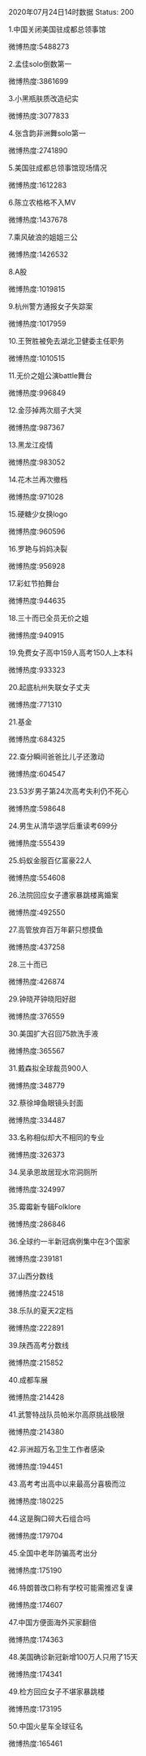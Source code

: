 2020年07月24日14时数据
Status: 200

1.中国关闭美国驻成都总领事馆

微博热度:5488273

2.孟佳solo倒数第一

微博热度:3861699

3.小黑瓶肤质改造纪实

微博热度:3077833

4.张含韵非洲舞solo第一

微博热度:2741890

5.美国驻成都总领事馆现场情况

微博热度:1612283

6.陈立农格格不入MV

微博热度:1437678

7.乘风破浪的姐姐三公

微博热度:1426532

8.A股

微博热度:1019815

9.杭州警方通报女子失踪案

微博热度:1017959

10.王贺胜被免去湖北卫健委主任职务

微博热度:1010515

11.无价之姐公演battle舞台

微博热度:996849

12.金莎掉两次扇子大哭

微博热度:987367

13.黑龙江疫情

微博热度:983052

14.花木兰再次撤档

微博热度:971028

15.硬糖少女换logo

微博热度:960596

16.罗艳与妈妈决裂

微博热度:956928

17.彩虹节拍舞台

微博热度:944635

18.三十而已全员无价之姐

微博热度:940915

19.免费女子高中159人高考150人上本科

微博热度:933323

20.起底杭州失联女子丈夫

微博热度:771310

21.基金

微博热度:684325

22.查分瞬间爸爸比儿子还激动

微博热度:604547

23.53岁男子第24次高考失利仍不死心

微博热度:598648

24.男生从清华退学后重读考699分

微博热度:555439

25.蚂蚁金服百亿富豪22人

微博热度:554608

26.法院回应女子遭家暴跳楼离婚案

微博热度:492550

27.高管放弃百万年薪只想摸鱼

微博热度:437258

28.三十而已

微博热度:426874

29.钟晓芹钟晓阳好甜

微博热度:376559

30.美国扩大召回75款洗手液

微博热度:365567

31.戴森拟全球裁员900人

微博热度:348779

32.蔡徐坤鱼眼镜头封面

微博热度:334487

33.名称相似却大不相同的专业

微博热度:326373

34.吴承恩故居现水帘洞厕所

微博热度:324997

35.霉霉新专辑Folklore

微博热度:286846

36.全球约一半新冠病例集中在3个国家

微博热度:239181

37.山西分数线

微博热度:224518

38.乐队的夏天2定档

微博热度:222891

39.陕西高考分数线

微博热度:215852

40.成都车展

微博热度:214428

41.武警特战队员帕米尔高原挑战极限

微博热度:214380

42.非洲超万名卫生工作者感染

微博热度:194451

43.高考考出高中以来最高分喜极而泣

微博热度:180225

44.这是胸口碎大石组合吗

微博热度:179704

45.全国中老年防骗高考出分

微博热度:175190

46.特朗普改口称有学校可能需推迟复课

微博热度:174607

47.中国方便面海外买家翻倍

微博热度:174363

48.美国确诊新冠新增100万人只用了15天

微博热度:174341

49.检方回应女子不堪家暴跳楼

微博热度:173195

50.中国火星车全球征名

微博热度:165461

